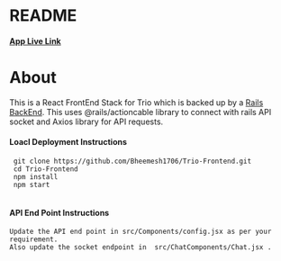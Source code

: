 # README 

#### [App Live Link](https://triofrontend.netlify.app/)

# About 

This is a React FrontEnd Stack for Trio which is backed up by a [Rails BackEnd](https://github.com/Bheemesh1706/Trio-Backend). This uses @rails/actioncable 
library to connect with rails API socket and Axios library for API requests.

#### Loacl Deployment Instructions
   
   ```
    git clone https://github.com/Bheemesh1706/Trio-Frontend.git
    cd Trio-Frontend
    npm install
    npm start
    
   ```
#### API End Point Instructions

    Update the API end point in src/Components/config.jsx as per your requirement.
    Also update the socket endpoint in  src/ChatComponents/Chat.jsx .
    
